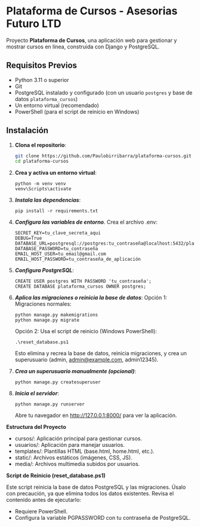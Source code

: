 # Plataforma de Cursos - Asesorias Futuro LTD

Proyecto **Plataforma de Cursos**, una aplicación web para gestionar y mostrar cursos en línea, construida con Django y PostgreSQL.

## Requisitos Previos
- Python 3.11 o superior
- Git
- PostgreSQL instalado y configurado (con un usuario `postgres` y base de datos `plataforma_cursos`)
- Un entorno virtual (recomendado)
- PowerShell (para el script de reinicio en Windows)

## Instalación

1. **Clona el repositorio**:
   ```bash
   git clone https://github.com/Paulobirribarra/plataforma-cursos.git
   cd plataforma-cursos
   ```
2. **Crea y activa un entorno virtual**:
    ```
    python -m venv venv
    venv\Scripts\activate
    ```
3. ***Instala las dependencias***:
    ```
    pip install -r requirements.txt
    ```
4. ***Configura las variables de entorno***.
    Crea el archivo .env:
    ```
    SECRET_KEY=tu_clave_secreta_aqui
    DEBUG=True
    DATABASE_URL=postgresql://postgres:tu_contraseña@localhost:5432/plataforma_cursos
    DATABASE_PASSWORD=tu_contraseña
    EMAIL_HOST_USER=tu_email@gmail.com
    EMAIL_HOST_PASSWORD=tu_contraseña_de_aplicación
    ```
5. ***Configura PostgreSQL***:
    ```
    CREATE USER postgres WITH PASSWORD 'tu_contraseña';
    CREATE DATABASE plataforma_cursos OWNER postgres;
    ```
6. ***Aplica las migraciones o reinicia la base de datos***:
    Opción 1: Migraciones normales:

    ```
    python manage.py makemigrations
    python manage.py migrate
    ```
    Opción 2: Usa el script de reinicio (Windows PowerShell):
    ```
    .\reset_database.ps1
    ```
    Esto elimina y recrea la base de datos, reinicia migraciones, y crea un superusuario (admin, admin@example.com, admin12345).
7. ***Crea un superusuario manualmente (opcional)***:
    ```
    python manage.py createsuperuser
    ```
8. ***Inicia el servidor***:
    ```
    python manage.py runserver
    ```

    Abre tu navegador en http://127.0.0.1:8000/ para ver la aplicación.

**Estructura del Proyecto**
- cursos/: Aplicación principal para gestionar cursos.
- usuarios/: Aplicación para manejar usuarios.
- templates/: Plantillas HTML (base.html, home.html, etc.).
- static/: Archivos estáticos (imágenes, CSS, JS).
- media/: Archivos multimedia subidos por usuarios.

**Script de Reinicio (reset_database.ps1)**

Este script reinicia la base de datos PostgreSQL y las migraciones. Úsalo con precaución, ya que elimina todos los datos existentes. Revisa el contenido antes de ejecutarlo:
- Requiere PowerShell.
- Configura la variable PGPASSWORD con tu contraseña de PostgreSQL.